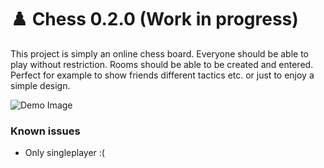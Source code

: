 # ♟️ Chess 0.2.0 (Work in progress)

This project is simply an online chess board. Everyone should be able to play without restriction. Rooms should be able to be created and entered. Perfect for example to show friends different tactics etc. or just to enjoy a simple design.

![Demo Image](https://github.com/user-attachments/assets/18862a80-d3df-4097-bef1-5a78751ad641)

### Known issues
- Only singleplayer :(
